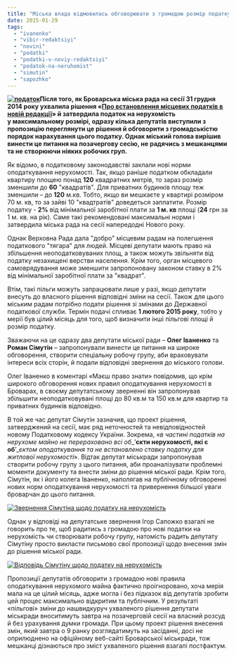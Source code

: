 ```yaml
---
title: "Міська влада відмовилась обговорювати з громадою розмір податку на нерухомість"
date: 2015-01-29
tags: 
  - "ivanenko"
  - "vibir-redaktsiyi"
  - "novini"
  - "podatki"
  - "podatki-v-noviy-redaktsiyi"
  - "podatok-na-neruhomist"
  - "simutin"
  - "sapozhko"
---
```


**[![податок](https://mpz.brovary.org/wp-content/uploads/2015/01/podatok.jpg)](https://mpz.brovary.org/wp-content/uploads/2015/01/podatok.jpg)Після того, як Броварська міська рада на сесії 31 грудня 2014 року ухвалила рішення «[Про встановлення місцевих податків в новій редакції](http://docs.pravo-znaty.org.ua/p15040/31.12.2014/1390-51-06)» й затвердила податок на нерухомість у максимальному розмірі, одразу кілька депутатів виступили з пропозицію переглянути це рішення й обговорити з громадськістю порядок нарахування цього податку. Однак міський голова вирішив винести це питання на позачергову сесію, не радячись з мешканцями та не створюючи ніяких робочих груп.**

Як відомо, в податковому законодавстві заклали нові норми оподаткування нерухомості. Так, якщо раніше податком обкладали квартиру площею понад **120** квадратних метрів, то зараз розмір зменшили до **60** "квадратів". Для приватних будинків площу теж зменшили – до **120** м.кв. Тобто, якщо ви мешкаєте у квартирі розміром 70 м. кв, то за зайві 10 "квадтратів" доведеться заплатити. Розмір податку - **2%** від мінімальної заробітної плати за **1 м. кв** площі (**24** грн за 1 м. кв. на рік). Саме такі рекомендовані максимальні норми і затвердила міська рада на сесії напередодні Нового року.

Однак Верховна Рада дала "добро" місцевим радам на полегшення податкового "тягара" для людей. Місцеві депутати мають право на збільшення неоподатковуваних площ, а також можуть звільняти від податку незахищені верстви населення. Крім того, орган місцевого самоврядування може зменшити запропоновану законом ставку в 2% від мінімальної заробітної плати за "квадрат".

Втім, такі пільги можуть запрацювати лише у разі, якщо депутати внесуть до власного рішення відповідні зміни на сесії. Також для цього міським радам потрібно подати рішення зі змінами до Державної податкової служби. Термін подачі спливає **1 лютого 2015 року**, тобто у мерії був цілий місяць для того, щоб визначити інші пільгові площі й розмір податку.

Зважаючи на це одразу два депутати міської ради – **Олег Іваненко** та **Роман Сімутін** – запропонували винести це питання на широке обговорення, створити спеціальну робочу групу, аби враховувати інтереси всіх сторін, й подали відповідні звернення до міського голови.

Олег Іваненко в коментарі «Маєш право знати» повідомив, що крім широкого обговорення нових правил оподаткування нерухомості в Броварах, в своєму депутатському зверненні він запропонував збільшити неоподатковувані площі до 80 кв.м та 150 кв.м для квартир та приватних будинків відповідно.

В той же час депутат Сімутін зазначив, що проект рішення, затверджений на сесії, має ряд неточностей та невідповідностей новому Податковому кодексу України. Зокрема, «_в частині податків на нерухоме майно не перераховано всі об__’__єкти нерухомості, які є об__’__єктом оподаткування та не встановлено ставку податку для житлової нерухомості_». Відтак депутат міськради запропонував створити робочу групу з цього питання, аби проаналізувати проблемні моменти документу та внести зміни до рішення міської ради. Крім того, Сімутін, як і його колега Іваненко, наполягав на публічному обговоренні нових норм оподаткування нерухомості та привернення більшої уваги броварчан до цього питання.

[![Звернення Сімутіна щодо податку на нерухомість](https://mpz.brovary.org/wp-content/uploads/2015/01/Zvernennya-Simutina-shhodo-podatku-na-neruhomist.jpg)](https://mpz.brovary.org/wp-content/uploads/2015/01/Zvernennya-Simutina-shhodo-podatku-na-neruhomist.jpg)

Однак у відповіді на депутатське звернення Ігор Сапожко взагалі не говорить про те, щоб радитись з громадою про нові податки на нерухомість чи створювати робочу групу, натомість радить депутату Сімутіну просто викласти письмово свої пропозиції щодо внесення змін до рішення міської ради.

[![Відповідь Сімутіну щодо податку на нерухомість](https://mpz.brovary.org/wp-content/uploads/2015/01/Vidpovid-Simutinu-shhodo-podatku-na-neruhomist.jpg)](https://mpz.brovary.org/wp-content/uploads/2015/01/Vidpovid-Simutinu-shhodo-podatku-na-neruhomist.jpg)

Пропозиції депутатів обговорити з громадою нові правила оподаткування нерухомого майна фактично проігноровано, хоча мерія мала на це цілий місяць, адже могла і без підказок від депутатів зробити цей процес максимально відкритим та публічним. У результаті «пільгові» зміни до нашвидкуруч ухваленого рішення депутати міськради вноситимуть завтра на позачерговій сесії на власний розсуд й без урахування думки громади. При цьому проект рішення внесення змін, який завтра о 9 ранку розглядатимуть на засіданні, досі не оприлюднено на офіційному веб-сайті Броварської міськради, тож мешканці дізнаються про зміст ухваленого рішення взагалі постфактум.
